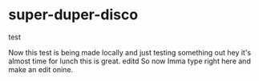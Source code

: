 # super-duper-disco
test



Now this test is being made locally and just testing something out hey it's almost time
for lunch this is great.
editd
So now Imma type right here and make an edit onine.
